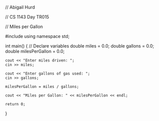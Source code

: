 // Abigail Hurd

// CS 1143 Day TR015

// Miles per Gallon

#include<iostream>
using namespace std;

int main()
{
	// Declare variables
	double miles = 0.0;
	double gallons = 0.0;
	double milesPerGallon = 0.0;

	cout << "Enter miles driven: ";
	cin >> miles;

	cout << "Enter gallons of gas used: ";
	cin >> gallons;

	milesPerGallon = miles / gallons;

	cout << "Miles per Gallon: " << milesPerGallon << endl;

	return 0;
}
